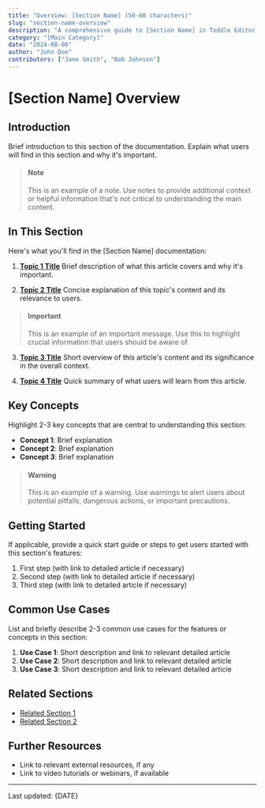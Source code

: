 ```yaml
---
title: "Overview: [Section Name] (50-60 characters)"
slug: "section-name-overview"
description: "A comprehensive guide to [Section Name] in Toddle Editor (150-160 characters)"
category: "[Main Category]"
date: "2024-08-06"
author: "John Doe"
contributors: ["Jane Smith", "Bob Johnson"]
---
```


# [Section Name] Overview

## Introduction

Brief introduction to this section of the documentation. Explain what users will find in this section and why it's important.

> #### Note
> This is an example of a note. Use notes to provide additional context or helpful information that's not critical to understanding the main content.

## In This Section

Here's what you'll find in the [Section Name] documentation:

1. **[Topic 1 Title](https://docs.toddle.dev/section-name/topic-1-slug)**
   Brief description of what this article covers and why it's important.

2. **[Topic 2 Title](https://docs.toddle.dev/section-name/topic-2-slug)**
   Concise explanation of this topic's content and its relevance to users.

> #### Important
> This is an example of an important message. Use this to highlight crucial information that users should be aware of.

3. **[Topic 3 Title](https://docs.toddle.dev/section-name/topic-3-slug)**
   Short overview of this article's content and its significance in the overall context.

4. **[Topic 4 Title](https://docs.toddle.dev/section-name/topic-4-slug)**
   Quick summary of what users will learn from this article.

## Key Concepts

Highlight 2-3 key concepts that are central to understanding this section:

- **Concept 1**: Brief explanation
- **Concept 2**: Brief explanation
- **Concept 3**: Brief explanation

> #### Warning
> This is an example of a warning. Use warnings to alert users about potential pitfalls, dangerous actions, or important precautions.

## Getting Started

If applicable, provide a quick start guide or steps to get users started with this section's features:

1. First step (with link to detailed article if necessary)
2. Second step (with link to detailed article if necessary)
3. Third step (with link to detailed article if necessary)

## Common Use Cases

List and briefly describe 2-3 common use cases for the features or concepts in this section:

1. **Use Case 1**: Short description and link to relevant detailed article
2. **Use Case 2**: Short description and link to relevant detailed article
3. **Use Case 3**: Short description and link to relevant detailed article

## Related Sections

- [Related Section 1](https://docs.toddle.dev/path-to-related-section-1)
- [Related Section 2](https://docs.toddle.dev/path-to-related-section-2)

## Further Resources

- Link to relevant external resources, if any
- Link to video tutorials or webinars, if available

---

Last updated: {DATE}
